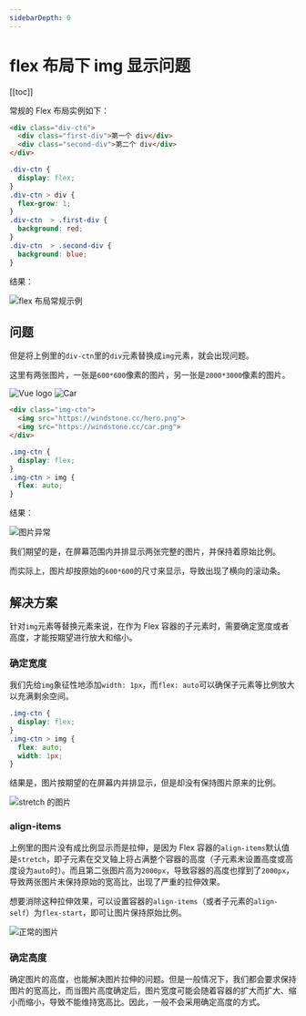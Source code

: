 ```yaml
---
sidebarDepth: 0
---
```


# flex 布局下 img 显示问题

[[toc]]

常规的 Flex 布局实例如下：

```html
<div class="div-ctn">
  <div class="first-div">第一个 div</div>
  <div class="second-div">第二个 div</div>
</div>
```

```css
.div-ctn {
  display: flex;
}
.div-ctn > div {
  flex-grow: 1;
}
.div-ctn  > .first-div {
  background: red;
}
.div-ctn  > .second-div {
  background: blue;
}
```

结果：

![flex 布局常规示例](./img/flex-div.png)

## 问题

但是将上例里的`div-ctn`里的`div`元素替换成`img`元素，就会出现问题。

这里有两张图片，一张是`600*600`像素的图片，另一张是`2000*3000`像素的图片。

![Vue logo](./img/vue-logo.png)
![Car](./img/car.jpeg)

```html
<div class="img-ctn">
  <img src="https://windstone.cc/hero.png">
  <img src="https://windstone.cc/car.png">
</div>
```

```css
.img-ctn {
  display: flex;
}
.img-ctn > img {
  flex: auto;
}
```

结果：

![图片异常](./img/flex-img-unexpected.png)

我们期望的是，在屏幕范围内并排显示两张完整的图片，并保持着原始比例。

而实际上，图片却按原始的`600*600`的尺寸来显示，导致出现了横向的滚动条。

## 解决方案

针对`img`元素等替换元素来说，在作为 Flex 容器的子元素时，需要确定宽度或者高度，才能按期望进行放大和缩小。

### 确定宽度

我们先给`img`象征性地添加`width: 1px`，而`flex: auto`可以确保子元素等比例放大以充满剩余空间。

```css
.img-ctn {
  display: flex;
}
.img-ctn > img {
  flex: auto;
  width: 1px;
}
```

结果是，图片按期望的在屏幕内并排显示，但是却没有保持图片原来的比例。

![stretch 的图片](./img/flex-img-stretch.png)

### align-items

上例里的图片没有成比例显示而是拉伸，是因为 Flex 容器的`align-items`默认值是`stretch`，即子元素在交叉轴上将占满整个容器的高度（子元素未设置高度或高度设为`auto`时）。而且第二张图片高为`2000px`，导致容器的高度也撑到了`2000px`，导致两张图片未保持原始的宽高比，出现了严重的拉伸效果。

想要消除这种拉伸效果，可以设置容器的`align-items`（或者子元素的`align-self`）为`flex-start`，即可让图片保持原始比例。

![正常的图片](./img/flex-img-normal.png)

### 确定高度

确定图片的高度，也能解决图片拉伸的问题。但是一般情况下，我们都会要求保持图片的宽高比，而当图片高度确定后，图片宽度可能会随着容器的扩大而扩大、缩小而缩小，导致不能维持宽高比。因此，一般不会采用确定高度的方式。
